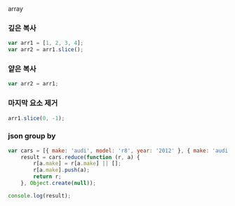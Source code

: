 array

### 깊은 복사
```javascript
var arr1 = [1, 2, 3, 4];  
var arr2 = arr1.slice();
```

### 얕은 복사
```javascript
var arr2 = arr1;
```

### 마지막 요소 제거
```javascript
arr1.slice(0, -1);
```

### json group by
```javascript
var cars = [{ make: 'audi', model: 'r8', year: '2012' }, { make: 'audi', model: 'rs5', year: '2013' }, { make: 'ford', model: 'mustang', year: '2012' }, { make: 'ford', model: 'fusion', year: '2015' }, { make: 'kia', model: 'optima', year: '2012' }],
    result = cars.reduce(function (r, a) {
        r[a.make] = r[a.make] || [];
        r[a.make].push(a);
        return r;
    }, Object.create(null));

console.log(result);
```
